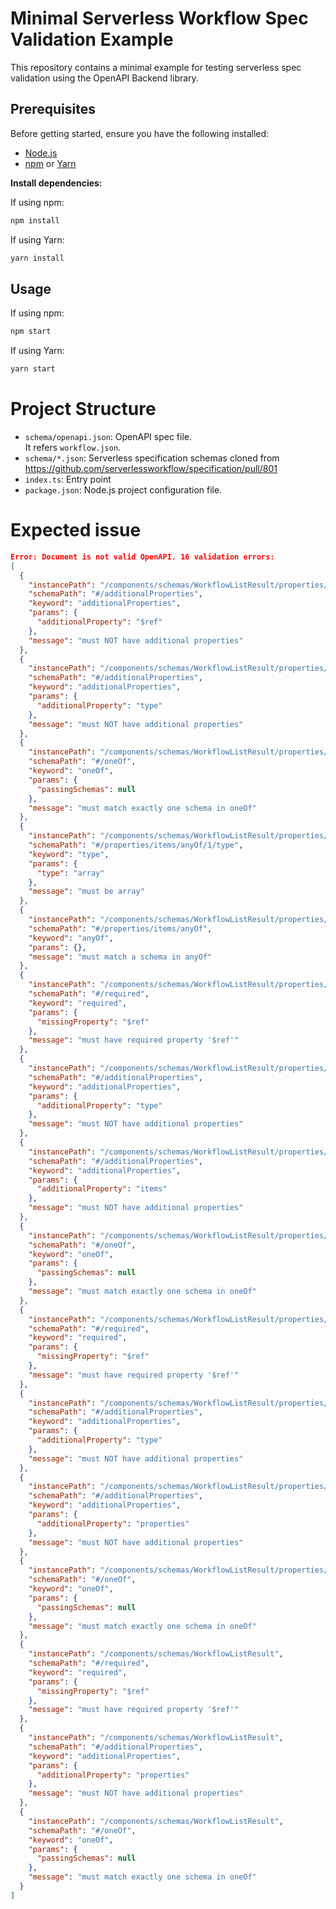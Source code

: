 # Minimal Serverless Workflow Spec Validation Example

This repository contains a minimal example for testing serverless spec validation using the OpenAPI Backend library.

## Prerequisites

Before getting started, ensure you have the following installed:

- [Node.js](https://nodejs.org/)
- [npm](https://www.npmjs.com/) or [Yarn](https://yarnpkg.com/)

**Install dependencies:**

If using npm:

```bash
npm install
```

If using Yarn:

```bash
yarn install
```

## Usage

If using npm:

```bash 
npm start
```

If using Yarn:

```bash
yarn start
```

# Project Structure

- `schema/openapi.json`: OpenAPI spec file.  
   It refers `workflow.json`.
- `schema/*.json`: Serverless specification schemas cloned from https://github.com/serverlessworkflow/specification/pull/801
- `index.ts`: Entry point
- `package.json`: Node.js project configuration file.

# Expected issue

```json
Error: Document is not valid OpenAPI. 16 validation errors:
[
  {
    "instancePath": "/components/schemas/WorkflowListResult/properties/items/properties/definitions/items",
    "schemaPath": "#/additionalProperties",
    "keyword": "additionalProperties",
    "params": {
      "additionalProperty": "$ref"
    },
    "message": "must NOT have additional properties"
  },
  {
    "instancePath": "/components/schemas/WorkflowListResult/properties/items/properties/definitions/items",
    "schemaPath": "#/additionalProperties",
    "keyword": "additionalProperties",
    "params": {
      "additionalProperty": "type"
    },
    "message": "must NOT have additional properties"
  },
  {
    "instancePath": "/components/schemas/WorkflowListResult/properties/items/properties/definitions/items",
    "schemaPath": "#/oneOf",
    "keyword": "oneOf",
    "params": {
      "passingSchemas": null
    },
    "message": "must match exactly one schema in oneOf"
  },
  {
    "instancePath": "/components/schemas/WorkflowListResult/properties/items/properties/definitions/items",
    "schemaPath": "#/properties/items/anyOf/1/type",
    "keyword": "type",
    "params": {
      "type": "array"
    },
    "message": "must be array"
  },
  {
    "instancePath": "/components/schemas/WorkflowListResult/properties/items/properties/definitions/items",
    "schemaPath": "#/properties/items/anyOf",
    "keyword": "anyOf",
    "params": {},
    "message": "must match a schema in anyOf"
  },
  {
    "instancePath": "/components/schemas/WorkflowListResult/properties/items/properties/definitions",
    "schemaPath": "#/required",
    "keyword": "required",
    "params": {
      "missingProperty": "$ref"
    },
    "message": "must have required property '$ref'"
  },
  {
    "instancePath": "/components/schemas/WorkflowListResult/properties/items/properties/definitions",
    "schemaPath": "#/additionalProperties",
    "keyword": "additionalProperties",
    "params": {
      "additionalProperty": "type"
    },
    "message": "must NOT have additional properties"
  },
  {
    "instancePath": "/components/schemas/WorkflowListResult/properties/items/properties/definitions",
    "schemaPath": "#/additionalProperties",
    "keyword": "additionalProperties",
    "params": {
      "additionalProperty": "items"
    },
    "message": "must NOT have additional properties"
  },
  {
    "instancePath": "/components/schemas/WorkflowListResult/properties/items/properties/definitions",
    "schemaPath": "#/oneOf",
    "keyword": "oneOf",
    "params": {
      "passingSchemas": null
    },
    "message": "must match exactly one schema in oneOf"
  },
  {
    "instancePath": "/components/schemas/WorkflowListResult/properties/items",
    "schemaPath": "#/required",
    "keyword": "required",
    "params": {
      "missingProperty": "$ref"
    },
    "message": "must have required property '$ref'"
  },
  {
    "instancePath": "/components/schemas/WorkflowListResult/properties/items",
    "schemaPath": "#/additionalProperties",
    "keyword": "additionalProperties",
    "params": {
      "additionalProperty": "type"
    },
    "message": "must NOT have additional properties"
  },
  {
    "instancePath": "/components/schemas/WorkflowListResult/properties/items",
    "schemaPath": "#/additionalProperties",
    "keyword": "additionalProperties",
    "params": {
      "additionalProperty": "properties"
    },
    "message": "must NOT have additional properties"
  },
  {
    "instancePath": "/components/schemas/WorkflowListResult/properties/items",
    "schemaPath": "#/oneOf",
    "keyword": "oneOf",
    "params": {
      "passingSchemas": null
    },
    "message": "must match exactly one schema in oneOf"
  },
  {
    "instancePath": "/components/schemas/WorkflowListResult",
    "schemaPath": "#/required",
    "keyword": "required",
    "params": {
      "missingProperty": "$ref"
    },
    "message": "must have required property '$ref'"
  },
  {
    "instancePath": "/components/schemas/WorkflowListResult",
    "schemaPath": "#/additionalProperties",
    "keyword": "additionalProperties",
    "params": {
      "additionalProperty": "properties"
    },
    "message": "must NOT have additional properties"
  },
  {
    "instancePath": "/components/schemas/WorkflowListResult",
    "schemaPath": "#/oneOf",
    "keyword": "oneOf",
    "params": {
      "passingSchemas": null
    },
    "message": "must match exactly one schema in oneOf"
  }
]

```